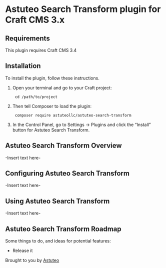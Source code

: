 # Astuteo Search Transform plugin for Craft CMS 3.x

## Requirements

This plugin requires Craft CMS 3.4


## Installation

To install the plugin, follow these instructions.

1. Open your terminal and go to your Craft project:

        cd /path/to/project

2. Then tell Composer to load the plugin:

        composer require astuteollc/astuteo-search-transform

3. In the Control Panel, go to Settings → Plugins and click the “Install” button for Astuteo Search Transform.

## Astuteo Search Transform Overview

-Insert text here-

## Configuring Astuteo Search Transform

-Insert text here-

## Using Astuteo Search Transform

-Insert text here-

## Astuteo Search Transform Roadmap

Some things to do, and ideas for potential features:

* Release it

Brought to you by [Astuteo](https://astuteo.com)
